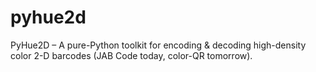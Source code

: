 # pyhue2d
PyHue2D – A pure-Python toolkit for encoding &amp; decoding high-density color 2-D barcodes (JAB Code today, color-QR tomorrow).
